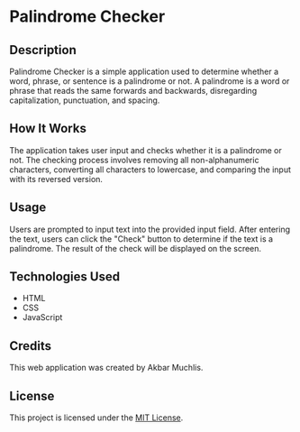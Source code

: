 <h1>Palindrome Checker</h1>

## Description
Palindrome Checker is a simple application used to determine whether a word, phrase, or sentence is a palindrome or not. A palindrome is a word or phrase that reads the same forwards and backwards, disregarding capitalization, punctuation, and spacing.

## How It Works
The application takes user input and checks whether it is a palindrome or not. The checking process involves removing all non-alphanumeric characters, converting all characters to lowercase, and comparing the input with its reversed version.

## Usage
Users are prompted to input text into the provided input field.
After entering the text, users can click the "Check" button to determine if the text is a palindrome.
The result of the check will be displayed on the screen.

## Technologies Used

- HTML
- CSS
- JavaScript

## Credits

This web application was created by Akbar Muchlis.

## License

This project is licensed under the [MIT License](https://opensource.org/licenses/MIT).
